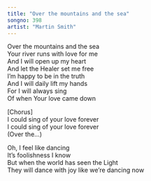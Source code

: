 ```yaml
---
title: "Over the mountains and the sea"
songno: 398
artist: "Martin Smith"
---
```

Over the mountains and the sea  
Your river runs with love for me  
And I will open up my heart  
And let the Healer set me free  
I’m happy to be in the truth  
And I will daily lift my hands  
For I will always sing  
Of when Your love came down  

[Chorus]  
I could sing of your love forever  
I could sing of your love forever  
(Over the...)  
  
Oh, I feel like dancing  
It’s foolishness I know  
But when the world has seen the Light  
They will dance with joy like we’re dancing now  
